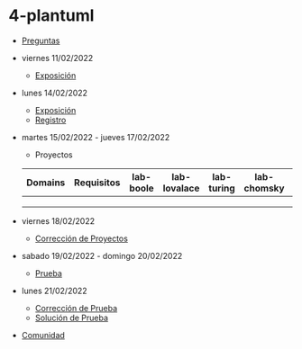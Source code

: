 # 4-plantuml

- [Preguntas](https://escuela.it/cursos/curso-recurrencia-desarrollo-software/clase/patron)
- viernes 11/02/2022
  - [Exposición](https://escuela.it/cursos/curso-recurrencia-desarrollo-software/clase/patron)
- lunes 14/02/2022
  - [Exposición](https://escuela.it/cursos/curso-recurrencia-desarrollo-software/clase/patron)
  - [Registro](https://docs.google.com/forms/d/1h5vUOj8UYusX9OcLV8aHk6i4tIIq1uSOpzLMeiErU-0/edit)
- martes 15/02/2022 - jueves 17/02/2022
  - Proyectos
  
  |Domains|Requisitos|lab-boole|lab-lovalace|lab-turing|lab-chomsky|lab-bernersLee|
  |-------|----------|---------|------------|----------|-----------|--------------|
  |       |          |         |            |          |           |              |
  |       |          |         |            |          |           |              |
  |       |          |         |            |          |           |              |
- viernes 18/02/2022
  - [Corrección de Proyectos](https://escuela.it/cursos/curso-recurrencia-desarrollo-software/clase/patron)
- sabado 19/02/2022 - domingo 20/02/2022
  - [Prueba](https://docs.google.com/forms/d/1h5vUOj8UYusX9OcLV8aHk6i4tIIq1uSOpzLMeiErU-0/edit)
- lunes 21/02/2022
  - [Corrección de Prueba](https://escuela.it/cursos/curso-recurrencia-desarrollo-software/clase/patron)
  - [Solución de Prueba](https://docs.google.com/spreadsheets/d/1Uwtqa5VdD5wK2X7eLgkS6_th16aPnsW8pa5Ft2TyLPo/edit#gid=0)
- [Comunidad](https://app.slack.com/client/T02S3KYD464/C02SY4QES31)


